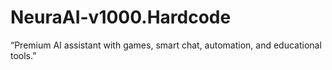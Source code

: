 # NeuraAI-v1000.Hardcode
“Premium AI assistant with games, smart chat, automation, and educational tools.”

